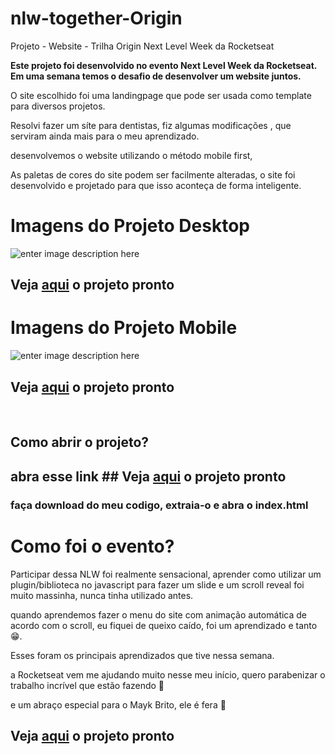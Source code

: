 # nlw-together-Origin
Projeto - Website - Trilha Origin Next Level Week da Rocketseat

**Este projeto foi desenvolvido no evento Next Level Week da Rocketseat. Em uma semana temos o desafio de desenvolver um website juntos.**

O site escolhido foi uma landingpage que pode ser usada como template para diversos projetos.

Resolvi fazer um síte para dentistas, fiz algumas modificações , que serviram ainda mais para o meu aprendizado.

desenvolvemos o website utilizando o método mobile first,

As paletas de cores do site podem ser facilmente alteradas, o site foi desenvolvido e projetado para que isso aconteça de forma inteligente.

# Imagens do Projeto Desktop
![enter image description here](https://github.com/ViniSCode/nlw-together-Origin/blob/main/Project%20Images/ProjectImageDesktop.PNG?raw=true)
## Veja [aqui](https://nlw-together-origin-completo.vercel.app/) o projeto pronto

# Imagens do Projeto Mobile
![enter image description here](https://github.com/ViniSCode/nlw-together-Origin/blob/main/Project%20Images/ProjectImageMobileNoBg.png?raw=true)
 ## Veja [aqui](https://nlw-together-origin-completo.vercel.app/) o projeto pronto
<br>

## Como abrir o projeto?
## abra esse link ## Veja [aqui](https://nlw-together-origin-completo.vercel.app/) o projeto pronto
### faça download do meu codigo, extraia-o e abra o index.html


# Como foi o evento?
Participar dessa NLW foi realmente sensacional, aprender como utilizar um plugin/biblioteca no javascript para fazer um slide e um scroll reveal foi muito massinha, nunca tinha utilizado antes.

quando aprendemos fazer o menu do site com animação automática de acordo com o scroll, eu fiquei de queixo caído, foi um aprendizado e tanto 😁.

Esses foram os principais aprendizados que tive nessa semana.

  

a Rocketseat vem me ajudando muito nesse meu início, quero parabenizar o trabalho incrível que estão fazendo 💜

e um abraço especial para o Mayk Brito, ele é fera 💜

 ## Veja [aqui](https://nlw-together-origin-completo.vercel.app/) o projeto pronto


